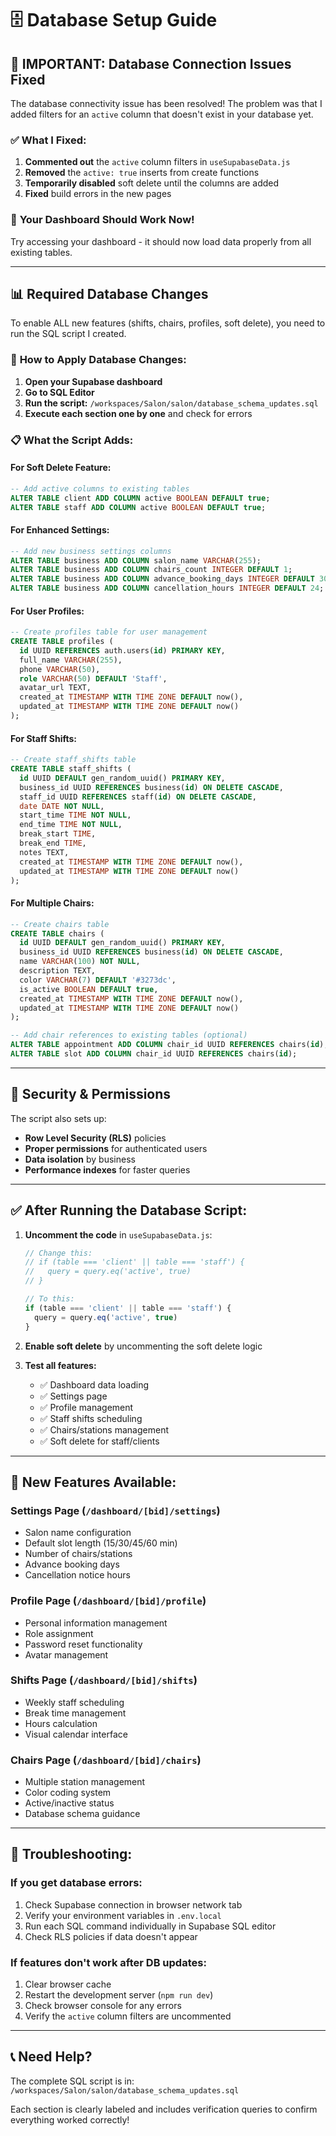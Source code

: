 # 🗄️ Database Setup Guide

## 🚨 **IMPORTANT: Database Connection Issues Fixed**

The database connectivity issue has been resolved! The problem was that I added filters for an `active` column that doesn't exist in your database yet.

### ✅ **What I Fixed:**
1. **Commented out** the `active` column filters in `useSupabaseData.js`
2. **Removed** the `active: true` inserts from create functions
3. **Temporarily disabled** soft delete until the columns are added
4. **Fixed** build errors in the new pages

### 🔧 **Your Dashboard Should Work Now!**
Try accessing your dashboard - it should now load data properly from all existing tables.

---

## 📊 **Required Database Changes**

To enable ALL new features (shifts, chairs, profiles, soft delete), you need to run the SQL script I created.

### 🎯 **How to Apply Database Changes:**

1. **Open your Supabase dashboard**
2. **Go to SQL Editor**
3. **Run the script:** `/workspaces/Salon/salon/database_schema_updates.sql`
4. **Execute each section one by one** and check for errors

### 📋 **What the Script Adds:**

#### **For Soft Delete Feature:**
```sql
-- Add active columns to existing tables
ALTER TABLE client ADD COLUMN active BOOLEAN DEFAULT true;
ALTER TABLE staff ADD COLUMN active BOOLEAN DEFAULT true;
```

#### **For Enhanced Settings:**
```sql
-- Add new business settings columns
ALTER TABLE business ADD COLUMN salon_name VARCHAR(255);
ALTER TABLE business ADD COLUMN chairs_count INTEGER DEFAULT 1;
ALTER TABLE business ADD COLUMN advance_booking_days INTEGER DEFAULT 30;
ALTER TABLE business ADD COLUMN cancellation_hours INTEGER DEFAULT 24;
```

#### **For User Profiles:**
```sql
-- Create profiles table for user management
CREATE TABLE profiles (
  id UUID REFERENCES auth.users(id) PRIMARY KEY,
  full_name VARCHAR(255),
  phone VARCHAR(50),
  role VARCHAR(50) DEFAULT 'Staff',
  avatar_url TEXT,
  created_at TIMESTAMP WITH TIME ZONE DEFAULT now(),
  updated_at TIMESTAMP WITH TIME ZONE DEFAULT now()
);
```

#### **For Staff Shifts:**
```sql
-- Create staff_shifts table
CREATE TABLE staff_shifts (
  id UUID DEFAULT gen_random_uuid() PRIMARY KEY,
  business_id UUID REFERENCES business(id) ON DELETE CASCADE,
  staff_id UUID REFERENCES staff(id) ON DELETE CASCADE,
  date DATE NOT NULL,
  start_time TIME NOT NULL,
  end_time TIME NOT NULL,
  break_start TIME,
  break_end TIME,
  notes TEXT,
  created_at TIMESTAMP WITH TIME ZONE DEFAULT now(),
  updated_at TIMESTAMP WITH TIME ZONE DEFAULT now()
);
```

#### **For Multiple Chairs:**
```sql
-- Create chairs table
CREATE TABLE chairs (
  id UUID DEFAULT gen_random_uuid() PRIMARY KEY,
  business_id UUID REFERENCES business(id) ON DELETE CASCADE,
  name VARCHAR(100) NOT NULL,
  description TEXT,
  color VARCHAR(7) DEFAULT '#3273dc',
  is_active BOOLEAN DEFAULT true,
  created_at TIMESTAMP WITH TIME ZONE DEFAULT now(),
  updated_at TIMESTAMP WITH TIME ZONE DEFAULT now()
);

-- Add chair references to existing tables (optional)
ALTER TABLE appointment ADD COLUMN chair_id UUID REFERENCES chairs(id);
ALTER TABLE slot ADD COLUMN chair_id UUID REFERENCES chairs(id);
```

---

## 🔐 **Security & Permissions**

The script also sets up:
- **Row Level Security (RLS)** policies
- **Proper permissions** for authenticated users  
- **Data isolation** by business
- **Performance indexes** for faster queries

---

## ✅ **After Running the Database Script:**

1. **Uncomment the code** in `useSupabaseData.js`:
   ```javascript
   // Change this:
   // if (table === 'client' || table === 'staff') {
   //   query = query.eq('active', true)
   // }
   
   // To this:
   if (table === 'client' || table === 'staff') {
     query = query.eq('active', true)
   }
   ```

2. **Enable soft delete** by uncommenting the soft delete logic

3. **Test all features:**
   - ✅ Dashboard data loading
   - ✅ Settings page
   - ✅ Profile management  
   - ✅ Staff shifts scheduling
   - ✅ Chairs/stations management
   - ✅ Soft delete for staff/clients

---

## 🚀 **New Features Available:**

### **Settings Page** (`/dashboard/[bid]/settings`)
- Salon name configuration
- Default slot length (15/30/45/60 min)
- Number of chairs/stations
- Advance booking days
- Cancellation notice hours

### **Profile Page** (`/dashboard/[bid]/profile`)
- Personal information management
- Role assignment
- Password reset functionality
- Avatar management

### **Shifts Page** (`/dashboard/[bid]/shifts`)
- Weekly staff scheduling
- Break time management
- Hours calculation
- Visual calendar interface

### **Chairs Page** (`/dashboard/[bid]/chairs`)
- Multiple station management
- Color coding system
- Active/inactive status
- Database schema guidance

---

## 🔧 **Troubleshooting:**

### **If you get database errors:**
1. Check Supabase connection in browser network tab
2. Verify your environment variables in `.env.local`
3. Run each SQL command individually in Supabase SQL editor
4. Check RLS policies if data doesn't appear

### **If features don't work after DB updates:**
1. Clear browser cache
2. Restart the development server (`npm run dev`)
3. Check browser console for any errors
4. Verify the `active` column filters are uncommented

---

## 📞 **Need Help?**

The complete SQL script is in: `/workspaces/Salon/salon/database_schema_updates.sql`

Each section is clearly labeled and includes verification queries to confirm everything worked correctly!